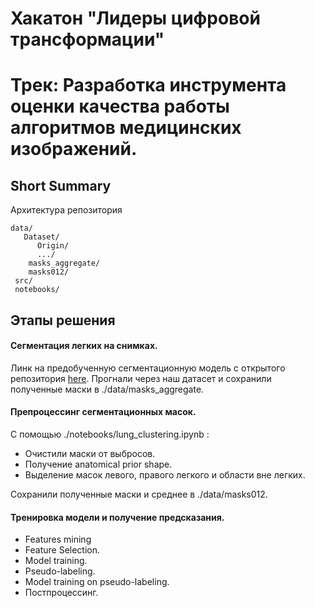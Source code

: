 # Хакатон "Лидеры цифровой трансформации"
# Трек: Разработка инструмента оценки качества работы алгоритмов медицинских изображений.

## Short Summary


Архитектура репозитория

```
data/
   Dataset/
      Origin/
      .../
    masks_aggregate/
    masks012/
 src/
 notebooks/
```


## Этапы решения

#### Сегментация легких на снимках.

Линк на предобученную сегментационную модель с открытого репозитория [here](https://github.com/IlliaOvcharenko/lung-segmentation). Прогнали через наш датасет и сохранили полученные маски в ./data/masks_aggregate.

#### Препроцессинг сегментационных масок.

С помощью ./notebooks/lung_clustering.ipynb :

  - Очистили маски от выбросов.
  - Получение anatomical prior shape.
  - Выделение масок левого, правого легкого и области вне легких.

Сохранили полученные маски и среднее в ./data/masks012.

#### Тренировка модели и получение предсказания.

  - Features mining
  - Feature Selection.
  - Model training.
  - Pseudo-labeling.
  - Model training on pseudo-labeling.
  - Постпроцессинг.
